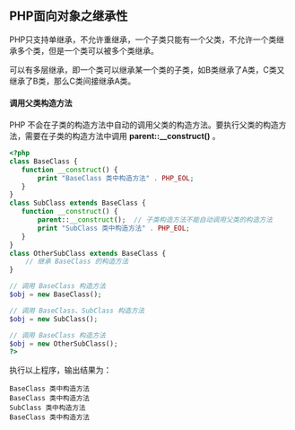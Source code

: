 ## PHP面向对象之继承性

​	PHP只支持单继承，不允许重继承，一个子类只能有一个父类，不允许一个类继承多个类，但是一个类可以被多个类继承。

​	可以有多层继承，即一个类可以继承某一个类的子类，如B类继承了A类，C类又继承了B类，那么C类间接继承A类。



#### 调用父类构造方法

PHP 不会在子类的构造方法中自动的调用父类的构造方法。要执行父类的构造方法，需要在子类的构造方法中调用 **parent::__construct()** 。

```php
<?php
class BaseClass {
   function __construct() {
       print "BaseClass 类中构造方法" . PHP_EOL;
   }
}
class SubClass extends BaseClass {
   function __construct() {
       parent::__construct();  // 子类构造方法不能自动调用父类的构造方法
       print "SubClass 类中构造方法" . PHP_EOL;
   }
}
class OtherSubClass extends BaseClass {
    // 继承 BaseClass 的构造方法
}

// 调用 BaseClass 构造方法
$obj = new BaseClass();

// 调用 BaseClass、SubClass 构造方法
$obj = new SubClass();

// 调用 BaseClass 构造方法
$obj = new OtherSubClass();
?>
```

执行以上程序，输出结果为：

```
BaseClass 类中构造方法
BaseClass 类中构造方法
SubClass 类中构造方法
BaseClass 类中构造方法
```